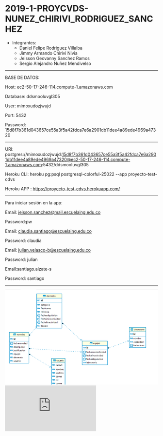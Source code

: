 # 2019-1-PROYCVDS-NUNEZ_CHIRIVI_RODRIGUEZ_SANCHEZ

* Integrantes:
	- Daniel Felipe Rodriguez Villalba
	- Jimmy Armando Chirivi Nivia
	- Jeisson Geovanny Sanchez Ramos
	- Sergio Alejandro Nuñez Mendivelso
	
-----------------------------------------------------------------------------------


BASE DE DATOS: 

Host:  ec2-50-17-246-114.compute-1.amazonaws.com

Database:  ddsmooluvgl305

User:  mimoxudozjwujd

Port:  5432

Password:  15d8f7b361d043657ce55a3f5a42fdca7e6a2901db11dee4a89ede4969a47320



-----------------------------------------------------------------------------------


URI:  postgres://mimoxudozjwujd:15d8f7b361d043657ce55a3f5a42fdca7e6a2901db11dee4a89ede4969a47320@ec2-50-17-246-114.compute-1.amazonaws.com:5432/ddsmooluvgl305


Heroku CLI:  heroku pg:psql postgresql-colorful-25022 --app proyecto-test-cdvs


Heroku APP : https://proyecto-test-cdvs.herokuapp.com/


-----------------------------------------------------------------------------------


Para iniciar sesión en la app:

Email: jeisson.sanchez@mail.escuelaing.edu.co

Password:pw

Email: claudia.santiago@escuelaing.edu.co

Password: claudia

Email: julian.velasco-b@escuelaing.edu.co

Password: julian

Email:santiago.alzate-s

Password: santiago

-----------------------------------------------------------------------------------


![Base de datos](https://github.com/checho1998/2019-1-PROYCVDS-NU-EZ_CHIRIVI_RODRIGUEZ/blob/master/Base%20de%20datos/BD.PNG)
![Retrospectiva](https://github.com/checho1998/2019-1-PROYCVDS-NU-EZ_CHIRIVI_RODRIGUEZ/blob/master/Retrospectiva/Retrospectiva.md)
